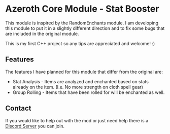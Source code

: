 # Azeroth Core Module - Stat Booster
This module is inspired by the RandomEnchants module. I am developing this module to put it in a slightly different direction and to fix some bugs that are included in the original module.

This is my first C++ project so any tips are appreciated and welcome! :)

## Features
The features I have planned for this module that differ from the original are:
 - Stat Analysis - Items are analyzed and enchanted based on stats already on the item. (I.e. No more strength on cloth spell gear)
 - Group Rolling - Items that have been rolled for will be enchanted as well.
 
## Contact
If you would like to help out with the mod or just need help there is a [Discord Server](https://discord.gg/xdVPGcpJ8C) you can join.
